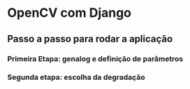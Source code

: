 # OpenCV com Django

## Passo a passo para rodar a aplicação


### Primeira Etapa: genalog e definição de parâmetros

### Segunda etapa: escolha da degradação
